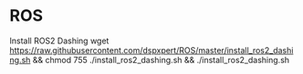 # ROS
Install ROS2 Dashing
wget https://raw.githubusercontent.com/dspxpert/ROS/master/install_ros2_dashing.sh && chmod 755 ./install_ros2_dashing.sh && ./install_ros2_dashing.sh
